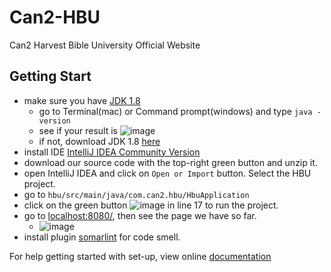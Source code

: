 # Can2-HBU
Can2 Harvest Bible University Official Website

## Getting Start
* make sure you have [JDK 1.8](https://www.oracle.com/java/technologies/javase-downloads.html)
  * go to Terminal(mac) or Command prompt(windows) and type `java -version`
  * see if your result is ![image](https://user-images.githubusercontent.com/25126842/92426661-62244800-f13f-11ea-8c4a-05d423eed3f0.png)
  * if not, download JDK 1.8 [here](https://www.oracle.com/java/technologies/javase/javase-jdk8-downloads.html)
* install IDE [IntelliJ IDEA Community Version](https://www.jetbrains.com/idea/)
* download our source code with the top-right green button and unzip it.
* open IntelliJ IDEA and click on `Open or Import` button. Select the HBU project.
* go to `hbu/src/main/java/com.can2.hbu/HbuApplication`
* click on the green button ![image](https://user-images.githubusercontent.com/25126842/92342320-5ff5b700-f075-11ea-8f5c-d2fc968160fd.png)
 in line 17 to run the project.
* go to [localhost:8080/](localhost:8080/), then see the page we have so far.
  * ![image](https://user-images.githubusercontent.com/25126842/92342244-1d33df00-f075-11ea-92f3-88c8e73f82df.png)
* install plugin [somarlint](https://www.sonarlint.org/intellij/) for code smell.

For help getting started with set-up, view online [documentation](https://spring.io/guides/gs/spring-boot/)
